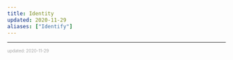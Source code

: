 ```yaml
---
title: Identity
updated: 2020-11-29
aliases: ["Identify"]
---
```


---

<sup><sub><font color="#a6a6a6">updated: 2020-11-29</font></sub></sup>
